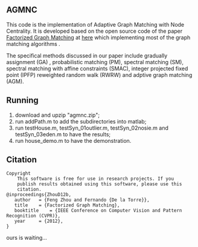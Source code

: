 ## AGMNC

This code is the implementation of Adaptive Graph Matching with Node Centrality. It is developed based on the open source code of the paper [Factorized Graph Matching](https://www.ri.cmu.edu/pub_files/2012/6/fgm.pdf) at  [here](https://github.com/zhfe99/fgm) which implementing most of the graph matching algorithms .

The specifical methods discussed in our paper include gradually assignment (GA) , probabilistic matching (PM), spectral matching (SM),  spectral matching with affine constraints (SMAC), integer projected fixed point (IPFP)  reweighted random walk (RWRW) and adptive graph matching (AGM).



## Running

1. download and upzip "agmnc.zip";
2. run addPath.m to add the subdirectories into matlab;
3. run testHouse.m, testSyn_01outlier.m, testSyn_02nosie.m and testSyn_03eden.m to have the results;
4. run house_demo.m to have the demonstration.



## Citation

```Copyright
Copyright
    This software is free for use in research projects. If you
    publish results obtained using this software, please use this
    citation.
@inproceedings{ZhouD12b,
   author   = {Feng Zhou and Fernando {De la Torre}},
   title    = {Factorized Graph Matching},
   booktitle    = {IEEE Conference on Computer Vision and Pattern Recognition (CVPR)},
   year     = {2012},
}
```

ours is waiting...